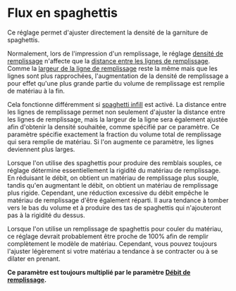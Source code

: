 Flux en spaghettis
===

Ce réglage permet d'ajuster directement la densité de la garniture de spaghettis.

Normalement, lors de l'impression d'un remplissage, le réglage [densité de remplissage](../infill/infill_sparse_density.md) n'affecte que la [distance entre les lignes de remplissage](../infill/infill_line_distance.md). Comme la [largeur de la ligne de remplissage](../resolution/infill_line_width.md) reste la même mais que les lignes sont plus rapprochées, l'augmentation de la densité de remplissage a pour effet qu'une plus grande partie du volume de remplissage est remplie de matériau à la fin.

Cela fonctionne différemment si [spaghetti infill](./spaghetti_infill_enabled.md) est activé. La distance entre les lignes de remplissage permet non seulement d'ajuster la distance entre les lignes de remplissage, mais la largeur de la ligne sera également ajustée afin d'obtenir la densité souhaitée, comme spécifié par ce paramètre. Ce paramètre spécifie exactement la fraction du volume total de remplissage qui sera remplie de matériau. Si l'on augmente ce paramètre, les lignes deviennent plus larges.

Lorsque l'on utilise des spaghettis pour produire des remblais souples, ce réglage détermine essentiellement la rigidité du matériau de remplissage. En réduisant le débit, on obtient un matériau de remplissage plus souple, tandis qu'en augmentant le débit, on obtient un matériau de remplissage plus rigide. Cependant, une réduction excessive du débit empêche le matériau de remplissage d'être également réparti. Il aura tendance à tomber vers le bas du volume et à produire des tas de spaghettis qui n'ajouteront pas à la rigidité du dessus. 

Lorsque l'on utilise un remplissage de spaghettis pour couler du matériau, ce réglage devrait probablement être proche de 100% afin de remplir complètement le modèle de matériau. Cependant, vous pouvez toujours l'ajuster légèrement si votre matériau a tendance à se contracter ou à se dilater en prenant.

**Ce paramètre est toujours multiplié par le paramètre [Débit de remplissage](../material/infill_material_flow.md).**


